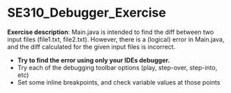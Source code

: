 # SE310_Debugger_Exercise

**Exercise description**: Main.java is intended to find the diff between two input files (file1.txt, file2.txt). However, there is a (logical) error in Main.java, and the diff calculated for the given input files is incorrect. 

- **Try to find the error using only your IDEs debugger.**
- Try each of the debugging toolbar options (play, step-over, step-into, etc)
- Set some inline breakpoints, and check variable values at those points

